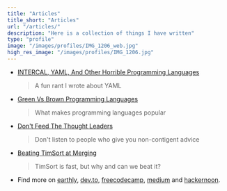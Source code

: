 ```yaml
---
title: "Articles"
title_short: "Articles"
url: "/articles/"
description: "Here is a collection of things I have written"
type: "profile"
image: "/images/profiles/IMG_1206_web.jpg"
high_res_image: "/images/profiles/IMG_1206.jpg"
---
```


- [INTERCAL, YAML, And Other Horrible Programming Languages](https://earthly.dev/blog/intercal-yaml-and-other-horrible-programming-languages/)

    >  A fun rant I wrote about YAML

- [Green Vs Brown Programming Languages](https://earthly.dev/blog/brown-green-language/)

    >  What makes programming languages popular

- [Don't Feed The Thought Leaders](https://earthly.dev/blog/thought-leaders/)

    >  Don't listen to people who give you non-contigent advice

- [Beating TimSort at Merging](https://earthly.dev/blog/python-timsort-merge/)

    >  TimSort is fast, but why and can we beat it?

- Find more on [earthly](https://earthly.dev/blog/authors/adam/), [dev.to](https://dev.to/adamgordonbell), [freecodecamp](https://www.freecodecamp.org/news/author/adam-gordon-bell/), [medium](https://medium.com/@adamgordonbell) and [hackernoon](https://hackernoon.com/u/adamgordonbell).
